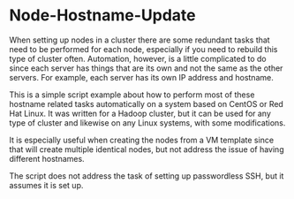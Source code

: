 # Node-Hostname-Update

When setting up nodes in a cluster there are some redundant tasks that need to be performed for each node, especially if you need to rebuild this type of cluster often. Automation, however, is a little complicated to do since each server has things that are its own and not the same as the other servers. For example, each server has its own IP address and hostname. 

This is a simple script example about how to perform most of these hostname related tasks automatically on a system based on CentOS or Red Hat Linux. It was written for a Hadoop cluster, but it can be used for any type of cluster and likewise on any Linux systems, with some modifications.

It is especially useful when creating the nodes from a VM template since that will create multiple identical nodes, but not address the issue of having different hostnames. 

The script does not address the task of setting up passwordless SSH, but it assumes it is set up. 
